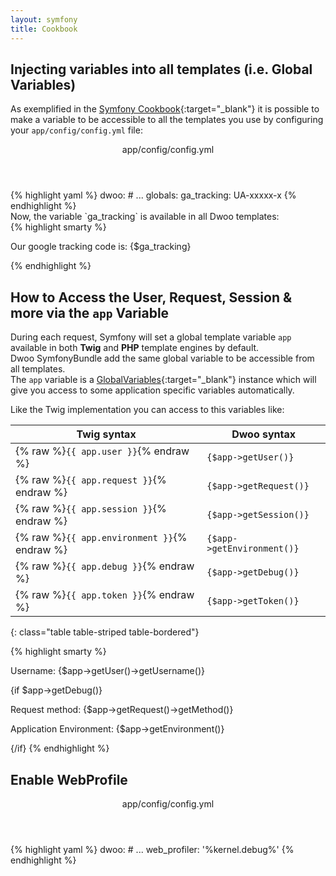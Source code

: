 ```yaml
---
layout: symfony
title: Cookbook
---
```


## Injecting variables into all templates (i.e. Global Variables)
As exemplified in the
[Symfony Cookbook](http://symfony.com/doc/current/cookbook/templating/global_variables.html){:target="_blank"} it
is possible to make a variable to be accessible to all the templates you use by configuring your
`app/config/config.yml` file:
<div class="code-box">
<header>app/config/config.yml</header>
{% highlight yaml %}
dwoo:
    # ...
    globals:
        ga_tracking: UA-xxxxx-x
{% endhighlight %}
</div>
Now, the variable `ga_tracking` is available in all Dwoo templates:
<div class="code-box">
{% highlight smarty %}
<p>Our google tracking code is: {$ga_tracking} </p>
{% endhighlight %}
</div>

## How to Access the User, Request, Session & more via the `app` Variable
During each request, Symfony will set a global template variable `app` available in both **Twig** and **PHP** template
engines by default.   
Dwoo SymfonyBundle add the same global variable to be accessible from all templates.   
The `app` variable is a
[GlobalVariables](http://api.symfony.com/3.2/Symfony/Bundle/FrameworkBundle/Templating/GlobalVariables.html){:target="_blank"}
 instance which will give you access to some application specific variables automatically.

Like the Twig implementation you can access to this variables like:

| **Twig syntax**         | **Dwoo syntax**            |
| ----------------------- | -------------------------- |
| {% raw %}`{{ app.user }}`{% endraw %}        | `{$app->getUser()}`        |
| {% raw %}`{{ app.request }}`{% endraw %}     | `{$app->getRequest()}`     |
| {% raw %}`{{ app.session }}`{% endraw %}     | `{$app->getSession()}`     |
| {% raw %}`{{ app.environment }}`{% endraw %} | `{$app->getEnvironment()}` |
| {% raw %}`{{ app.debug }}`{% endraw %}       | `{$app->getDebug()}`       |
| {% raw %}`{{ app.token }}`{% endraw %}       | `{$app->getToken()}`       |
{: class="table table-striped table-bordered"}

<div class="code-box">
{% highlight smarty %}
<p>Username: {$app->getUser()->getUsername()}</p>
{if $app->getDebug()}
    <p>Request method: {$app->getRequest()->getMethod()}</p>
    <p>Application Environment: {$app->getEnvironment()}</p>
{/if}
{% endhighlight %}
</div>

## Enable WebProfile
<div class="code-box">
<header>app/config/config.yml</header>
{% highlight yaml %}
dwoo:
    # ...
    web_profiler: '%kernel.debug%'
{% endhighlight %}
</div>